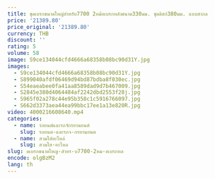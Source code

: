 ```yaml
---
title: ชุดเบรกขนาดใหญ่สำหรับ7700 2หม้อเบรกหลังขนาด330มม. ชุดดิสก์380มม. แบบสากล
price: '21389.80'
price_original: '21389.80'
currency: THB
discount: ''
rating: 5
volume: 58
image: S9ce134044cfd4666a68358b08bc90d31Y.jpg
images:
  - S9ce134044cfd4666a68358b08bc90d31Y.jpg
  - S899040afdf06469d94bd87bdba8f030ec.jpg
  - S54eaeabee0fa41aa8589dad9d7b467009.jpg
  - S2845e380d4064484af2242dbd2553f28j.jpg
  - S965f02a278c44e95b358c1c5916766097.jpg
  - S662d3373aea44ea99bbc17ee1a13e820R.jpg
video: 4000216608640.mp4
categories:
  - name: รถยนต์และรถจักรยานยนต์
    slug: รถยนต-และรถจ-กรยานยนต
  - name: สวมใส่อะไหล่
    slug: สวมใส-อะไหล
slug: ดเบรกขนาดใหญ-สำหร-บ7700-2หม-อเบรกหล
encode: olgBzM2
lang: th
---
```

  
